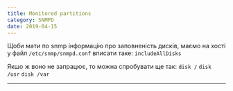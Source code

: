 ```yaml
---
title: Monitored partitions
category: SNMPD
date: 2019-04-15
---
```


Щоби мати по snmp інформацію про заповненість дисків, маємо на хості у файл `/etc/snmp/snmpd.conf` вписати таке:
`includeAllDisks`

Якшо ж воно не запрацює, то можна спробувати ще так:
`disk /`
`disk /usr`
`disk /var`

-----